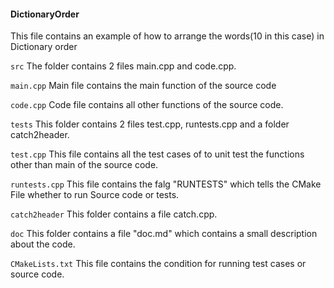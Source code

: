 #### DictionaryOrder
This file contains an example of how to arrange the words(10 in this case) in Dictionary order



`src` The folder contains 2 files main.cpp and code.cpp.

`main.cpp` Main file contains the main function of the source code 

`code.cpp` Code file contains all other functions of the source code.
 


`tests` This folder contains 2 files test.cpp, runtests.cpp and a folder catch2header.


`test.cpp` This file contains all the test cases of to unit test the functions other than main of the source code.

`runtests.cpp` This file contains the falg "RUNTESTS" which tells the CMake File whether to run Source code or tests.



`catch2header` This folder contains a file catch.cpp.


`doc` This folder contains a file "doc.md" which contains a small description about the code.

`CMakeLists.txt` This file contains the condition for running test cases or source code.
